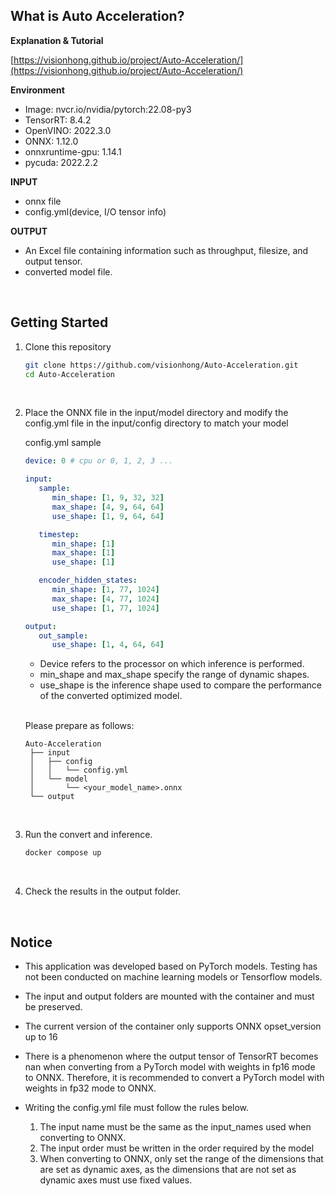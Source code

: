 ## What is Auto Acceleration?


**Explanation & **Tutorial****

[https://visionhong.github.io/project/Auto-Acceleration/](https://visionhong.github.io/project/Auto-Acceleration/)    



**Environment**

* Image: nvcr.io/nvidia/pytorch:22.08-py3
* TensorRT: 8.4.2
* OpenVINO: 2022.3.0
* ONNX: 1.12.0
* onnxruntime-gpu: 1.14.1
* pycuda: 2022.2.2


**INPUT**

* onnx file
* config.yml(device, I/O tensor info)


**OUTPUT**

* An Excel file containing information such as throughput, filesize, and output tensor.
* converted model file.

<br>

## Getting Started

1. Clone this repository

   ```bash
   git clone https://github.com/visionhong/Auto-Acceleration.git
   cd Auto-Acceleration
   ```
<br>

2. Place the ONNX file in the input/model directory and modify the config.yml file in the input/config directory to match your model

   config.yml sample

   ``` yaml
   device: 0 # cpu or 0, 1, 2, 3 ...

   input:
      sample:
         min_shape: [1, 9, 32, 32]
         max_shape: [4, 9, 64, 64]
         use_shape: [1, 9, 64, 64]

      timestep:
         min_shape: [1]
         max_shape: [1]
         use_shape: [1]

      encoder_hidden_states:
         min_shape: [1, 77, 1024]
         max_shape: [4, 77, 1024]
         use_shape: [1, 77, 1024]

   output:
      out_sample:
         use_shape: [1, 4, 64, 64]
   ```

   - Device refers to the processor on which inference is performed.
   - min_shape and max_shape specify the range of dynamic shapes.
   - use_shape is the inference shape used to compare the performance of the converted optimized model. 

   <br>

   Please prepare as follows:

   ```
   Auto-Acceleration
    ├── input
    │   ├── config
    │   │   └── config.yml
    │   └── model
    │       └── <your_model_name>.onnx
    └── output
   ```
<br>

3. Run the convert and inference.

   ```bash
   docker compose up
   ```
<br>

4. Check the results in the output folder.

<br>

## Notice

* This application was developed based on PyTorch models. Testing has not been conducted on machine learning models or Tensorflow models.
* The input and output folders are mounted with the container and must be preserved.
* The current version of the container only supports ONNX opset_version up to 16
* There is a phenomenon where the output tensor of TensorRT becomes nan when converting from a PyTorch model with weights in fp16 mode to ONNX. Therefore, it is recommended to convert a PyTorch model with weights in fp32 mode to ONNX.
* Writing the config.yml file must follow the rules below.

  1. The input name must be the same as the input_names used when converting to ONNX.
  2. The input order must be written in the order required by the model
  3. When converting to ONNX, only set the range of the dimensions that are set as dynamic axes, as the dimensions that are not set as dynamic axes must use fixed values.
